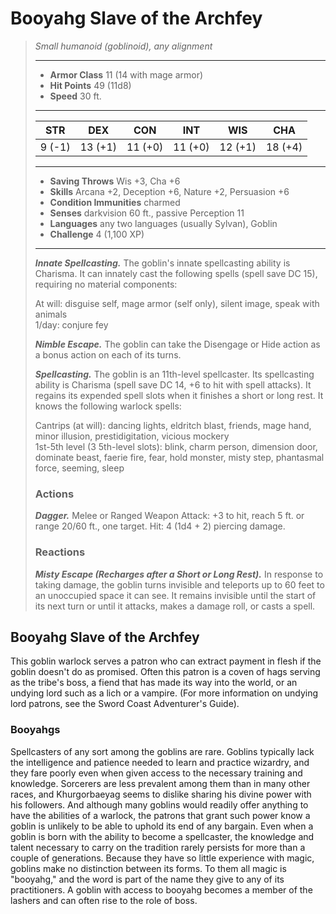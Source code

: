 # Booyahg Slave of the Archfey
>*Small humanoid (goblinoid), any alignment*
>___
>- **Armor Class** 11 (14 with mage armor)
>- **Hit Points** 49 (11d8)
>- **Speed** 30 ft.
>___
>|STR|DEX|CON|INT|WIS|CHA|
>|:---:|:---:|:---:|:---:|:---:|:---:|
>|9 (-1)|13 (+1)|11 (+0)|11 (+0)|12 (+1)|18 (+4)|
>___
>- **Saving Throws** Wis +3, Cha +6
>- **Skills** Arcana +2, Deception +6, Nature +2, Persuasion +6
>- **Condition Immunities** charmed
>- **Senses** darkvision 60 ft., passive Perception 11
>- **Languages** any two languages (usually Sylvan), Goblin
>- **Challenge** 4 (1,100 XP)
>___
>***Innate Spellcasting.*** The goblin's innate spellcasting ability is Charisma. It can innately cast the following spells (spell save DC 15), requiring no material components:  
>
>At will: disguise self, mage armor (self only), silent image, speak with animals  
>1/day: conjure fey  
>
>
>***Nimble Escape.*** The goblin can take the Disengage or Hide action as a bonus action on each of its turns.  
>
>***Spellcasting.*** The goblin is an 11th-level spellcaster. Its spellcasting ability is Charisma (spell save DC 14, +6 to hit with spell attacks). It regains its expended spell slots when it finishes a short or long rest. It knows the following warlock spells:  
>
>Cantrips (at will): dancing lights, eldritch blast, friends, mage hand, minor illusion, prestidigitation, vicious mockery  
>1st-5th level (3 5th-level slots): blink, charm person, dimension door, dominate beast, faerie fire, fear, hold monster, misty step, phantasmal force, seeming, sleep  
>
>### Actions
>***Dagger.*** Melee  or Ranged Weapon Attack: +3 to hit, reach 5 ft. or range 20/60 ft., one target. Hit: 4 (1d4 + 2) piercing damage.  
>
>### Reactions
>***Misty Escape (Recharges after a Short or Long Rest).*** In response to taking damage, the goblin turns invisible and teleports up to 60 feet to an unoccupied space it can see. It remains invisible until the start of its next turn or until it attacks, makes a damage roll, or casts a spell.
## Booyahg Slave of the Archfey
This goblin warlock serves a patron who can extract payment in flesh if the goblin doesn't do as promised. Often this patron is a coven of hags serving as the tribe's boss, a fiend that has made its way into the world, or an undying lord such as a lich or a vampire. (For more information on undying lord patrons, see the Sword Coast Adventurer's Guide).
### Booyahgs
Spellcasters of any sort among the goblins are rare. Goblins typically lack the intelligence and patience needed to learn and practice wizardry, and they fare poorly even when given access to the necessary training and knowledge. Sorcerers are less prevalent among them than in many other races, and Khurgorbaeyag seems to dislike sharing his divine power with his followers. And although many goblins would readily offer anything to have the abilities of a warlock, the patrons that grant such power know a goblin is unlikely to be able to uphold its end of any bargain.
Even when a goblin is born with the ability to become a spellcaster, the knowledge and talent necessary to carry on the tradition rarely persists for more than a couple of generations. Because they have so little experience with magic, goblins make no distinction between its forms. To them all magic is "booyahg," and the word is part of the name they give to any of its practitioners.
A goblin with access to booyahg becomes a member of the lashers and can often rise to the role of boss.
